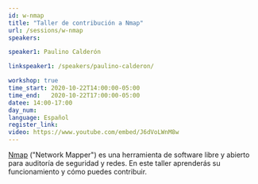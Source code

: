 ```yaml
---
id: w-nmap
title: "Taller de contribución a Nmap"
url: /sessions/w-nmap
speakers:

speaker1: Paulino Calderón

linkspeaker1: /speakers/paulino-calderon/

workshop: true
time_start: 2020-10-22T14:00:00-05:00
time_end:   2020-10-22T17:00:00-05:00
datee: 14:00-17:00
day_num: 
language: Español
register_link: 
video: https://www.youtube.com/embed/J6dVoLWnM8w
---
```


[Nmap](https://nmap.org) ("Network Mapper") es una herramienta de software libre y abierto para auditoría de seguridad y redes. En este taller aprenderás su funcionamiento y cómo puedes contribuir.